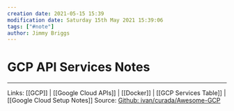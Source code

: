 ```yaml
---
creation date: 2021-05-15 15:39
modification date: Saturday 15th May 2021 15:39:06
tags: ["#note"]
author: Jimmy Briggs
---
```


# GCP API Services Notes


***
Links:  [[GCP]] | [[Google Cloud APIs]] | [[Docker]] | [[GCP Services Table]] | [[Google Cloud Setup Notes]]
Source: [Github: ivan/curada/Awesome-GCP](https://github.com/ivan-curada/Awesome-GCP)